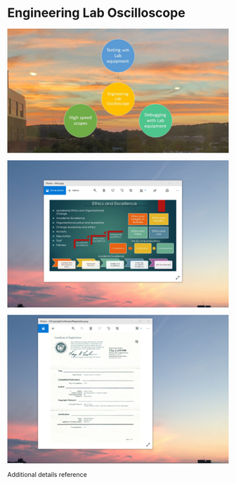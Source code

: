 # Engineering Lab Oscilloscope

![image](LabEngineeringScope.jpg)

![image](EthicsandExcellence.png)

![image](USCopyrightCertificate.png)

Additional details reference 


